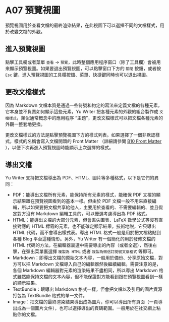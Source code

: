 # A07 預覽視圖

預覽視圖用於查看文檔的最終渲染結果，在此視圖下可以選擇不同的文檔樣式，用於改變文檔的外觀。

## 進入預覽視圖

點擊工具欄或者菜單 `查看` -> `預覽`，此時整個應用程序窗口（除了工具欄）會被用來顯示預覽視圖。如果要退出預覽視圖，可以點擊窗口下方的 `關閉` 按鈕，或者按 `Esc` 鍵，進入預覽視圖的工具欄按鈕、菜單、快捷鍵同時也可以退出視圖。

## 更改文檔樣式

因為 Markdown 文檔本質是通過一些符號和約定的寫法來定義文檔的各種元素，它本身並不負責如何顯示這些元素，Yu Writer 把各種元素的外觀的組合製作成 `文檔樣式`，類似通常概念中的應用程序 “主題”，更改文檔樣式可以把文檔各種元素的外觀一整套地更換。

更改文檔樣式的方法是點擊預覽視圖下方的樣式列表。如果選擇了一個非默認樣式，樣式的名稱會寫入文檔開頭的 Front Matter （詳細請參閲 [B10 Front Matter](b10-front-matter) ），以便下次再進入預覽視圖時能顯示上次選擇的樣式。

## 導出文檔

Yu Writer 支持把文檔導出為 PDF、HTML、圖片等多種格式，以下是它們的異同：

* PDF：能導出文檔所有元素，能保持所有元素的樣式，能確保 PDF 文檔的顯示結果跟在預覽視圖看到的基本一樣。但由於 PDF 文檔一般不用來直接編輯，所以如果要把文檔共享給他人，主要用於查看的、不需要編輯的、並且假定對方沒有 Markdown 編輯工具的，可以優選考慮導出為 PDF 格式。
* HTML：能導出文檔的大部分元素，但會丟失圖表、LaTeX 數學公式等沒有直接對應的 HTML 標籤的元素，也不能確定顯示結果。技術地説，它只導出 HTML 代碼，而不會導出樣式表。導出 HTML 格式一般是用於把文檔粘貼到各種 Blog 平台這種情形。另外，Yu Writer 有一個簡化的用於發佈文檔的 HTML 代碼的方法，在編輯器裏選中需要導出的內容（或者全選），然後右擊，在彈出菜單裏選擇 `複製為 HTML` 或者 `複製為微信訂閲號文章格式` 等即可。
* Markdown：即導出文檔的原始文本內容，一般用於備份、分享原始文檔，對方可以把 Markdown 文檔導入自己的編輯器然後繼續編輯。需要注意的是，各個 Markdown 編輯器對元素的渲染結果不盡相同，所以導出 Markdown 格式雖然能保持文檔的文本內容，但不能保證對方能看到跟在預覽視圖看到一樣的顯示結果。
* TextBundle：跟導出 Markdown 格式一樣，但會把文檔以及引用的圖片資源打包為 TextBundle 格式的單一文件。
* Image：把文檔的最終渲染結果導出成為圖片，你可以導出所有頁面（一頁導出成為一個圖片文件），也可以選擇導出的頁碼範圍。一般用於在社交網上粘貼你的文檔。
